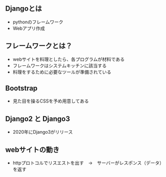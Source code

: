 ## Djangoとは
- pythonのフレームワーク
- Webアプリ作成

## フレームワークとは？
- webサイトを料理としたら、各プログラムが材料である
- フレームワークはシステムキッチンに該当する
- 料理をするために必要なツールが準備されている

## Bootstrap
- 見た目を操るCSSを予め用意してある

## Django2 と Django3
- 2020年にDjango3がリリース

## webサイトの動き
- httpプロトコルでリスエストを出す　→　サーバーがレスポンス（データ）を返す
